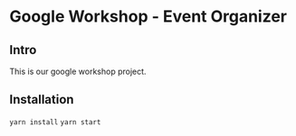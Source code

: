 # Google Workshop - Event Organizer

## Intro
This is our google workshop project.

## Installation
`yarn install`
`yarn start`
